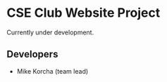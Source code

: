 CSE Club Website Project
========================

Currently under development.

Developers
----------

* Mike Korcha (team lead)


